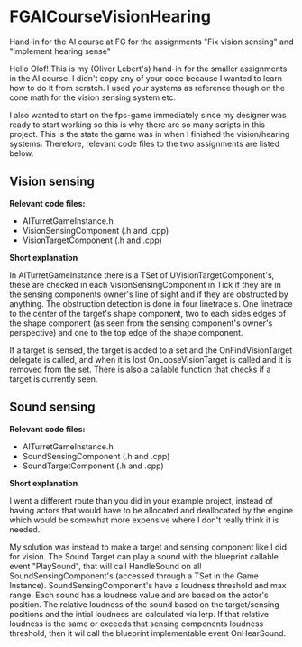# FGAICourseVisionHearing
Hand-in for the AI course at FG for the assignments "Fix vision sensing" and "Implement hearing sense"

Hello Olof! This is my (Oliver Lebert's) hand-in for the smaller assignments in the AI course. I didn't copy any of your code because I wanted to learn how to do it from scratch. I used your systems as reference though on the cone math for the vision sensing system etc.

I also wanted to start on the fps-game immediately since my designer was ready to start working so this is why there are so many scripts in this project. This is the state the game was in when I finished the vision/hearing systems. Therefore, relevant code files to the two assignments are listed below.

<h2>Vision sensing</h2>

<strong>Relevant code files:</strong>

* AITurretGameInstance.h
* VisionSensingComponent (.h and .cpp)
* VisionTargetComponent (.h and .cpp)

<strong>Short explanation</strong>

In AITurretGameInstance there is a TSet of UVisionTargetComponent's, these are checked in each VisionSensingComponent in Tick if they are in the sensing components owner's line of sight and if they are obstructed by anything. The obstruction detection is done in four linetrace's. One linetrace to the center of the target's shape component, two to each sides edges of the shape component (as seen from the sensing component's owner's perspective) and one to the top edge of the shape component.

If a target is sensed, the target is added to a set and the OnFindVisionTarget delegate is called, and when it is lost OnLooseVisionTarget is called and it is removed from the set. There is also a callable function that checks if a target is currently seen.

<h2>Sound sensing</h2>

<strong>Relevant code files:</strong>

* AITurretGameInstance.h
* SoundSensingComponent (.h and .cpp)
* SoundTargetComponent (.h and .cpp)

<strong>Short explanation</strong>

I went a different route than you did in your example project, instead of having actors that would have to be allocated and deallocated by the engine which would be somewhat more expensive where I don't really think it is needed. 

My solution was instead to make a target and sensing component like I did for vision. The Sound Target can play a sound with the blueprint callable event "PlaySound", that will call HandleSound on all SoundSensingComponent's (accessed through a TSet in the Game Instance). SoundSensingComponent's have a loudness threshold and max range. Each sound has a loudness value and are based on the actor's position. The relative loudness of the sound based on the target/sensing positions and the intial loudness are calculated via lerp. If that relative loudness is the same or exceeds that sensing components loudness threshold, then it wil call the blueprint implementable event OnHearSound.
